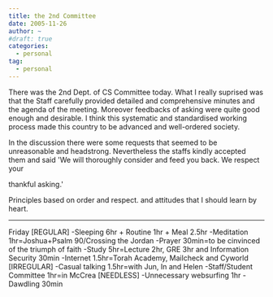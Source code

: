 ```yaml
---
title: the 2nd Committee
date: 2005-11-26
author: ~
#draft: true
categories:
  - personal
tag:
  - personal
---
```




There was the 2nd Dept. of CS Committee today.
What I really suprised was that the Staff carefully provided detailed and comprehensive minutes
and the agenda of the meeting.
Moreover feedbacks of asking were quite good enough and desirable.
I think this systematic and standardised working process made this country 
to be advanced and well-ordered society.

In the discussion there were some requests that seemed to be unreasonable and headstrong.
Nevertheless the staffs kindly accepted them and said  'We will thoroughly consider and feed you back. We respect your 

thankful asking.'

Principles based on order and respect.
and attitudes that I should learn by heart.

-------
Friday
[REGULAR]
-Sleeping 6hr + Routine 1hr + Meal 2.5hr
-Meditation 1hr=Joshua+Psalm 90/Crossing the Jordan
-Prayer 30min=to be cinvinced of the triumph of faith
-Study 5hr=Lecture 2hr, GRE 3hr and Information Security 30min
-Internet 1.5hr=Torah Academy, Mailcheck and Cyworld
[IRREGULAR]
-Casual talking 1.5hr=with Jun, In and Helen
-Staff/Student Committee 1hr=in McCrea
[NEEDLESS]
-Unnecessary websurfing 1hr
-Dawdling 30min


 






